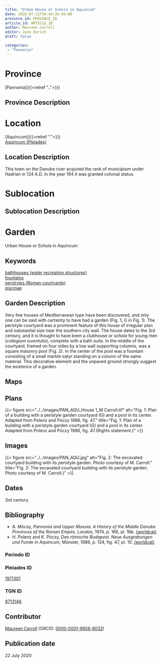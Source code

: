 ```yaml
---
title: "Urban House or Schola in Aquincum"
date: 2020-07-21T16:44:26-04:00
province_id: PROVINCE_ID
article_id: ARTICLE_ID
author: Maureen Carroll
editor: June Dorsch
draft: false

categories:
 - "Pannonia"
---
```


# Province

[Pannonia]({{<relref "..">}}) 

## Province Description




# Location

[Aquincum]({{<relref ".">}}) \
[Aquincum (Pleiades)](https://pleiades.stoa.org/places/1971301)

## Location Description

This town on the Danube river acquired the rank of *municipium* under Hadrian in 124 A.D. In the year 194 it was granted colonial status.

# Sublocation

<!--
[AREA WITHIN LOCATION, LIKE “PALATINE HILL”](GEOREFERENCE LINK)
A sublocation is any area larger than an individual garden, but located within a location. I would always try to include a link to a controlled vocabulary here if possible. This ID may well be different from the Garden ID, e.g., Pompeii versus a Garden in one of the houses which has its own Pleiades ID.
-->

## Sublocation Description

<!-- DESCRIPTION -->

# Garden

Urban House or Schola in Aquincum

## Keywords

[bathhouses (water recreation structures)](http://vocab.getty.edu/page/aat/300007347) \
[fountains](http://vocab.getty.edu/page/aat/300006179) \
[peristyles (Roman courtyards)](http://vocab.getty.edu/page/aat/300080971) \
[piscinae]( http://vocab.getty.edu/page/aat/300375619)

## Garden Description

Very few houses of Mediterranean type have been discovered, and only one can be said with certainty to have had a garden (Fig. 1, G in Fig. 1). The peristyle courtyard was a prominent feature of this house of irregular plan and substantial size near the southern city wall. The house dates to the 3rd century, and it is thought to have been a clubhouse or *schola* for young men (*collegium iuventutis*), complete with a bath suite. In the middle of the courtyard, framed on four sides by a low wall supporting columns, was a square masonry pool (Fig. 2). In the center of the pool was a fountain consisting of a small marble satyr standing on a column of the same material. This decorative element and the unpaved ground strongly suggest the existence of a garden.

## Maps


## Plans

{{< figure src="../../images/PAN_AQU_House 1_M Carroll.tif" alt="Fig. 1: Plan of a building with a peristyle garden courtyard (G) and a pool in its center. Adapted from Polenz and Póczy 1986, fig. 47." title="Fig. 1: Plan of a building with a peristyle garden courtyard (G) and a pool in its center. Adapted from Polenz and Póczy 1986, fig. 47.(Rights statement.)" >}}

## Images

{{< figure src="../../images/PAN_AQU.jpg" alt="Fig. 2: The excavated courtyard building with its peristyle garden. Photo courtesy of M. Carroll." title="Fig. 2: The excavated courtyard building with its peristyle garden. Photo courtesy of M. Carroll.)" >}}

## Dates

3rd century

## Bibliography

* A. Mócsy, *Pannonia and Upper Moesia. A History of the Middle Danube Provinces of the Roman Empire*, London, 1974, p. 166, pl. 16b. [(worldcat)](http://www.worldcat.org/oclc/644823914)
* H. Polenz and K. Póczy, *Das römische Budapest. Neue Ausgrabungen und Funde in Aquincum*, Münster, 1986, p. 124, fig. 47, pl. 10. [(worldcat)](http://www.worldcat.org/oclc/19741038)

### Periodo ID

<!-- [PERIODO_ID](https://pleiades.stoa.org/places/PLEIADES_ID) -->

### Pleiades ID

[1971301](https://pleiades.stoa.org/places/1971301)

### TGN ID

[8713146](http://vocab.getty.edu/page/tgn/8713146)

## Contributor

[Maureen Carroll](https://www.sheffield.ac.uk/archaeology/our-people/academic-staff/maureen-carroll) (ORCID: [0000-0001-9958-8032](https://orcid.org/0000-0001-9958-8032))

## Publication date

22 July 2020
